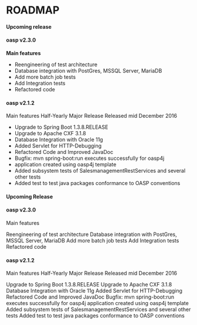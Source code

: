 # ROADMAP

#### Upcoming release
#### oasp v2.3.0

**Main features**

- Reengineering of test architecture
- Database integration with PostGres, MSSQL Server, MariaDB
- Add more batch job tests
- Add Integration tests
- Refactored code

#### oasp v2.1.2
Main features
Half-Yearly Major Release Released mid December 2016

- Upgrade to Spring Boot 1.3.8.RELEASE
- Upgrade to Apache CXF 3.1.8
- Database Integration with Oracle 11g
- Added Servlet for HTTP-Debugging
- Refactored Code and Improved JavaDoc
- Bugfix: mvn spring-boot:run executes successfully for oasp4j
- application created using oasp4j template
- Added subsystem tests of SalesmanagementRestServices and several other tests
- Added test to test java packages conformance to OASP conventions

#### Upcoming Release
#### oasp v2.3.0

Main features

Reengineering of test architecture
Database integration with PostGres, MSSQL Server, MariaDB
Add more batch job tests
Add Integration tests
Refactored code

#### oasp v2.1.2
Main features
Half-Yearly Major Release Released mid December 2016

Upgrade to Spring Boot 1.3.8.RELEASE
Upgrade to Apache CXF 3.1.8
Database Integration with Oracle 11g
Added Servlet for HTTP-Debugging
Refactored Code and Improved JavaDoc
Bugfix: mvn spring-boot:run executes successfully for oasp4j
application created using oasp4j template
Added subsystem tests of SalesmanagementRestServices and several other tests
Added test to test java packages conformance to OASP conventions


